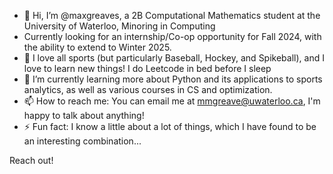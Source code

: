- 👋 Hi, I’m @maxgreaves, a 2B Computational Mathematics student at the University of Waterloo, Minoring in Computing
- Currently looking for an internship/Co-op opportunity for Fall 2024, with the ability to extend to Winter 2025.
- 👀 I love all sports (but particularly Baseball, Hockey, and Spikeball), and I love to learn new things! I do Leetcode in bed before I sleep
- 🌱 I’m currently learning more about Python and its applications to sports analytics, as well as various courses in CS and optimization.
- 📫 How to reach me: You can email me at mmgreave@uwaterloo.ca, I'm happy to talk about anything!
- ⚡ Fun fact: I know a little about a lot of things, which I have found to be an interesting combination...

Reach out!
